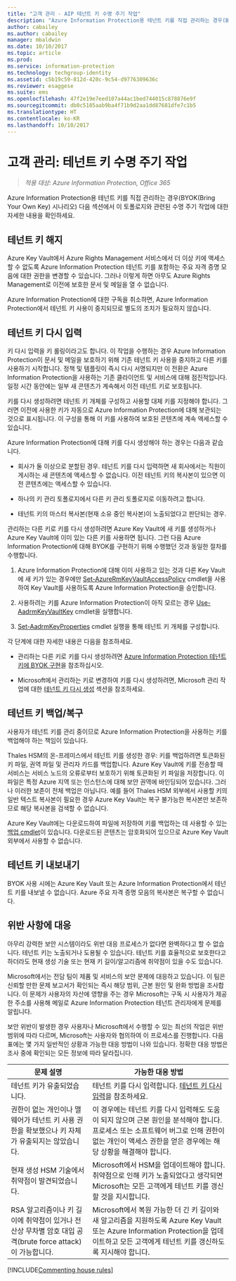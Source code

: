 ```yaml
---
title: "고객 관리 - AIP 테넌트 키 수명 주기 작업"
description: "Azure Information Protection용 테넌트 키를 직접 관리하는 경우(BYOK(Bring Your Own Key) 시나리오)와 관련된 수명 주기 작업에 대한 정보를 제공합니다."
author: cabailey
ms.author: cabailey
manager: mbaldwin
ms.date: 10/10/2017
ms.topic: article
ms.prod: 
ms.service: information-protection
ms.technology: techgroup-identity
ms.assetid: c5b19c59-812d-420c-9c54-d9776309636c
ms.reviewer: esaggese
ms.suite: ems
ms.openlocfilehash: 47f2e19e7eed107a44ac1bed744015c878876e9f
ms.sourcegitcommit: db0c5185aab9ba4f71b9d2aa1dd87681dfe7c1b5
ms.translationtype: HT
ms.contentlocale: ko-KR
ms.lasthandoff: 10/10/2017
---
```

# <a name="customer-managed-tenant-key-life-cycle-operations"></a>고객 관리: 테넌트 키 수명 주기 작업

>*적용 대상: Azure Information Protection, Office 365*

Azure Information Protection용 테넌트 키를 직접 관리하는 경우(BYOK(Bring Your Own Key) 시나리오) 다음 섹션에서 이 토폴로지와 관련된 수명 주기 작업에 대한 자세한 내용을 확인하세요.

## <a name="revoke-your-tenant-key"></a>테넌트 키 해지
Azure Key Vault에서 Azure Rights Management 서비스에서 더 이상 키에 액세스할 수 없도록 Azure Information Protection 테넌트 키를 포함하는 주요 자격 증명 모음에 대한 권한을 변경할 수 있습니다. 그러나 이렇게 하면 아무도 Azure Rights Management로 이전에 보호한 문서 및 메일을 열 수 없습니다.

Azure Information Protection에 대한 구독을 취소하면, Azure Information Protection에서 테넌트 키 사용이 중지되므로 별도의 조치가 필요하지 않습니다.

## <a name="rekey-your-tenant-key"></a>테넌트 키 다시 입력
키 다시 입력을 키 롤링이라고도 합니다. 이 작업을 수행하는 경우 Azure Information Protection이 문서 및 메일을 보호하기 위해 기존 테넌트 키 사용을 중지하고 다른 키를 사용하기 시작합니다. 정책 및 템플릿이 즉시 다시 서명되지만 이 전환은 Azure Information Protection을 사용하는 기존 클라이언트 및 서비스에 대해 점진적입니다. 일정 시간 동안에는 일부 새 콘텐츠가 계속해서 이전 테넌트 키로 보호됩니다.

키를 다시 생성하려면 테넌트 키 개체를 구성하고 사용할 대체 키를 지정해야 합니다. 그러면 이전에 사용한 키가 자동으로 Azure Information Protection에 대해 보관되는 것으로 표시됩니다. 이 구성을 통해 이 키를 사용하여 보호된 콘텐츠에 계속 액세스할 수 있습니다.

Azure Information Protection에 대해 키를 다시 생성해야 하는 경우는 다음과 같습니다.

- 회사가 둘 이상으로 분할된 경우. 테넌트 키를 다시 입력하면 새 회사에서는 직원이 게시하는 새 콘텐츠에 액세스할 수 없습니다. 이전 테넌트 키의 복사본이 있으면 이전 콘텐츠에는 액세스할 수 있습니다.

- 하나의 키 관리 토폴로지에서 다른 키 관리 토폴로지로 이동하려고 합니다. 

- 테넌트 키의 마스터 복사본(현재 소유 중인 복사본)이 노출되었다고 판단되는 경우.

관리하는 다른 키로 키를 다시 생성하려면 Azure Key Vault에 새 키를 생성하거나 Azure Key Vault에 이미 있는 다른 키를 사용하면 됩니다. 그런 다음 Azure Information Protection에 대해 BYOK를 구현하기 위해 수행했던 것과 동일한 절차를 수행합니다.

1. Azure Information Protection에 대해 이미 사용하고 있는 것과 다른 Key Vault에 새 키가 있는 경우에만 [Set-AzureRmKeyVaultAccessPolicy](/powershell/module/azurerm.keyvault/set-azurermkeyvaultaccesspolicy) cmdlet을 사용하여 Key Vault를 사용하도록 Azure Information Protection을 승인합니다.

2. 사용하려는 키를 Azure Information Protection이 아직 모르는 경우 [Use-AadrmKeyVaultKey](/powershell/module/aadrm/use-aadrmkeyvaultkey) cmdlet을 실행합니다.

3. [Set-AadrmKeyProperties](/powershell/module/aadrm/set-aadrmkeyproperties) cmdlet 실행을 통해 테넌트 키 개체를 구성합니다.

각 단계에 대한 자세한 내용은 다음을 참조하세요.

- 관리하는 다른 키로 키를 다시 생성하려면 [Azure Information Protection 테넌트 키에 BYOK 구현](../plan-design/plan-implement-tenant-key.md#implementing-byok-for-your-azure-information-protection-tenant-key)을 참조하십시오.

- Microsoft에서 관리하는 키로 변경하여 키를 다시 생성하려면, Microsoft 관리 작업에 대한 [테넌트 키 다시 생성](operations-microsoft-managed-tenant-key.md#rekey-your-tenant-key) 섹션을 참조하세요.

## <a name="backup-and-recover-your-tenant-key"></a>테넌트 키 백업/복구
사용자가 테넌트 키를 관리 중이므로 Azure Information Protection을 사용하는 키를 백업해야 하는 책임이 있습니다. 

Thales HSM의 온-프레미스에서 테넌트 키를 생성한 경우: 키를 백업하려면 토큰화된 키 파일, 권역 파일 및 관리자 카드를 백업합니다. Azure Key Vault에 키를 전송할 때 서비스는 서비스 노드의 오류로부터 보호하기 위해 토큰화된 키 파일을 저장합니다. 이 파일은 특정 Azure 지역 또는 인스턴스에 대해 보안 권역에 바인딩되어 있습니다. 그러나 이러한 보존이 전체 백업은 아닙니다. 예를 들어 Thales HSM 외부에서 사용할 키의 일반 텍스트 복사본이 필요한 경우 Azure Key Vault는 복구 불가능한 복사본만 보존하므로 해당 복사본을 검색할 수 없습니다.

Azure Key Vault에는 다운로드하여 파일에 저장하여 키를 백업하는 데 사용할 수 있는 [백업 cmdlet](/powershell/module/azurerm.keyvault/Backup-AzureKeyVaultKey)이 있습니다. 다운로드된 콘텐츠는 암호화되어 있으므로 Azure Key Vault 외부에서 사용할 수 없습니다. 

## <a name="export-your-tenant-key"></a>테넌트 키 내보내기
BYOK 사용 시에는 Azure Key Vault 또는 Azure Information Protection에서 테넌트 키를 내보낼 수 없습니다. Azure 주요 자격 증명 모음의 복사본은 복구할 수 없습니다. 

## <a name="respond-to-a-breach"></a>위반 사항에 대응
아무리 강력한 보안 시스템이라도 위반 대응 프로세스가 없다면 완벽하다고 할 수 없습니다. 테넌트 키는 노출되거나 도용될 수 있습니다. 테넌트 키를 효율적으로 보호한다고 하더라도 현재 생성 기술 또는 현재 키 길이/알고리즘에 취약점이 있을 수도 있습니다.

Microsoft에서는 전담 팀이 제품 및 서비스의 보안 문제에 대응하고 있습니다. 이 팀은 신뢰할 만한 문제 보고서가 확인되는 즉시 해당 범위, 근본 원인 및 완화 방법을 조사합니다. 이 문제가 사용자의 자산에 영향을 주는 경우 Microsoft는 구독 시 사용자가 제공한 주소를 사용해 메일로 Azure Information Protection 테넌트 관리자에게 문제를 알립니다.

보안 위반이 발생한 경우 사용자나 Microsoft에서 수행할 수 있는 최선의 작업은 위반 범위에 따라 다르며, Microsoft는 사용자와 협의하여 이 프로세스를 진행합니다. 다음 표에는 몇 가지 일반적인 상황과 가능한 대응 방법이 나와 있습니다. 정확한 대응 방법은 조사 중에 확인되는 모든 정보에 따라 달라집니다.

|문제 설명|가능한 대응 방법|
|------------------------|-------------------|
|테넌트 키가 유출되었습니다.|테넌트 키를 다시 입력합니다. [테넌트 키 다시 입력](#rkey-your-tenant-key)을 참조하세요.|
|권한이 없는 개인이나 맬웨어가 테넌트 키 사용 권한을 확보했으나 키 자체가 유출되지는 않았습니다.|이 경우에는 테넌트 키를 다시 입력해도 도움이 되지 않으며 근본 원인을 분석해야 합니다. 프로세스 또는 소프트웨어 버그로 인해 권한이 없는 개인이 액세스 권한을 얻은 경우에는 해당 상황을 해결해야 합니다.|
|현재 생성 HSM 기술에서 취약점이 발견되었습니다.|Microsoft에서 HSM을 업데이트해야 합니다. 취약점으로 인해 키가 노출되었다고 생각되면 Microsoft는 모든 고객에게 테넌트 키를 갱신할 것을 지시합니다.|
|RSA 알고리즘이나 키 길이에 취약점이 있거나 전산상 무차별 암호 대입 공격(brute force attack)이 가능합니다.|Microsoft에서 복원 가능한 더 긴 키 길이와 새 알고리즘을 지원하도록 Azure Key Vault 또는 Azure Information Protection을 업데이트하고 모든 고객에게 테넌트 키를 갱신하도록 지시해야 합니다.|

[!INCLUDE[Commenting house rules](../includes/houserules.md)]

